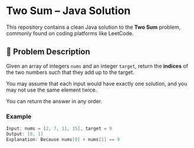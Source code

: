 # Two Sum – Java Solution

This repository contains a clean Java solution to the **Two Sum** problem, commonly found on coding platforms like LeetCode.

## 🧠 Problem Description

Given an array of integers `nums` and an integer `target`, return the **indices** of the two numbers such that they add up to the target.

You may assume that each input would have exactly one solution, and you may not use the same element twice.

You can return the answer in any order.

### Example

```java
Input: nums = [2, 7, 11, 15], target = 9
Output: [0, 1]
Explanation: Because nums[0] + nums[1] == 9
